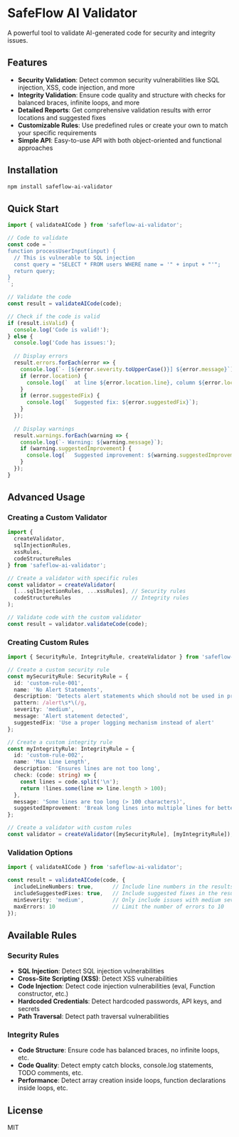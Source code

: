 # SafeFlow AI Validator

A powerful tool to validate AI-generated code for security and integrity issues.

## Features

- **Security Validation**: Detect common security vulnerabilities like SQL injection, XSS, code injection, and more
- **Integrity Validation**: Ensure code quality and structure with checks for balanced braces, infinite loops, and more
- **Detailed Reports**: Get comprehensive validation results with error locations and suggested fixes
- **Customizable Rules**: Use predefined rules or create your own to match your specific requirements
- **Simple API**: Easy-to-use API with both object-oriented and functional approaches

## Installation

```bash
npm install safeflow-ai-validator
```

## Quick Start

```typescript
import { validateAICode } from 'safeflow-ai-validator';

// Code to validate
const code = `
function processUserInput(input) {
  // This is vulnerable to SQL injection
  const query = "SELECT * FROM users WHERE name = '" + input + "'";
  return query;
}
`;

// Validate the code
const result = validateAICode(code);

// Check if the code is valid
if (result.isValid) {
  console.log('Code is valid!');
} else {
  console.log('Code has issues:');
  
  // Display errors
  result.errors.forEach(error => {
    console.log(`- [${error.severity.toUpperCase()}] ${error.message}`);
    if (error.location) {
      console.log(`  at line ${error.location.line}, column ${error.location.column}`);
    }
    if (error.suggestedFix) {
      console.log(`  Suggested fix: ${error.suggestedFix}`);
    }
  });
  
  // Display warnings
  result.warnings.forEach(warning => {
    console.log(`- Warning: ${warning.message}`);
    if (warning.suggestedImprovement) {
      console.log(`  Suggested improvement: ${warning.suggestedImprovement}`);
    }
  });
}
```

## Advanced Usage

### Creating a Custom Validator

```typescript
import { 
  createValidator, 
  sqlInjectionRules, 
  xssRules, 
  codeStructureRules 
} from 'safeflow-ai-validator';

// Create a validator with specific rules
const validator = createValidator(
  [...sqlInjectionRules, ...xssRules], // Security rules
  codeStructureRules                   // Integrity rules
);

// Validate code with the custom validator
const result = validator.validateCode(code);
```

### Creating Custom Rules

```typescript
import { SecurityRule, IntegrityRule, createValidator } from 'safeflow-ai-validator';

// Create a custom security rule
const mySecurityRule: SecurityRule = {
  id: 'custom-rule-001',
  name: 'No Alert Statements',
  description: 'Detects alert statements which should not be used in production',
  pattern: /alert\s*\(/g,
  severity: 'medium',
  message: 'Alert statement detected',
  suggestedFix: 'Use a proper logging mechanism instead of alert'
};

// Create a custom integrity rule
const myIntegrityRule: IntegrityRule = {
  id: 'custom-rule-002',
  name: 'Max Line Length',
  description: 'Ensures lines are not too long',
  check: (code: string) => {
    const lines = code.split('\n');
    return !lines.some(line => line.length > 100);
  },
  message: 'Some lines are too long (> 100 characters)',
  suggestedImprovement: 'Break long lines into multiple lines for better readability'
};

// Create a validator with custom rules
const validator = createValidator([mySecurityRule], [myIntegrityRule]);
```

### Validation Options

```typescript
import { validateAICode } from 'safeflow-ai-validator';

const result = validateAICode(code, {
  includeLineNumbers: true,      // Include line numbers in the results
  includeSuggestedFixes: true,   // Include suggested fixes in the results
  minSeverity: 'medium',         // Only include issues with medium severity or higher
  maxErrors: 10                  // Limit the number of errors to 10
});
```

## Available Rules

### Security Rules

- **SQL Injection**: Detect SQL injection vulnerabilities
- **Cross-Site Scripting (XSS)**: Detect XSS vulnerabilities
- **Code Injection**: Detect code injection vulnerabilities (eval, Function constructor, etc.)
- **Hardcoded Credentials**: Detect hardcoded passwords, API keys, and secrets
- **Path Traversal**: Detect path traversal vulnerabilities

### Integrity Rules

- **Code Structure**: Ensure code has balanced braces, no infinite loops, etc.
- **Code Quality**: Detect empty catch blocks, console.log statements, TODO comments, etc.
- **Performance**: Detect array creation inside loops, function declarations inside loops, etc.

## License

MIT 